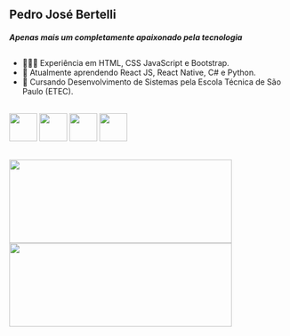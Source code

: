 ## Pedro José Bertelli
<i><h4>Apenas mais um completamente apaixonado pela tecnologia</h4></i>
##
- 👨🏻‍💻 Experiência em HTML, CSS JavaScript e Bootstrap.
- 🌱 Atualmente aprendendo React JS, React Native, C# e Python.
- 👯 Cursando Desenvolvimento de Sistemas pela Escola Técnica de São Paulo (ETEC).
<br>
<div>
  <img width="50px" src="https://cdn.jsdelivr.net/gh/devicons/devicon/icons/html5/html5-plain-wordmark.svg" />
  <img width="50px" src="https://cdn.jsdelivr.net/gh/devicons/devicon/icons/css3/css3-plain-wordmark.svg" />
  <img width="50px" src="https://cdn.jsdelivr.net/gh/devicons/devicon/icons/react/react-original.svg" />
  <img width="50px" src="https://cdn.jsdelivr.net/gh/devicons/devicon/icons/javascript/javascript-plain.svg" />
</div>

##

<div>
  <img height="150px" width="400px" src="https://github-readme-stats.vercel.app/api?username=pedroberte&show_icons=true&theme=dark"/>
  <img height="150px" width="400px" src="https://github-readme-stats.vercel.app/api/top-langs/?username=pedroberte&layout=compact&theme=dark"/>
</div>






